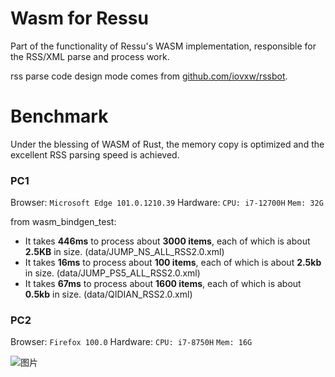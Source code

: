 # Wasm for Ressu

Part of the functionality of Ressu's WASM implementation, responsible for the RSS/XML parse and process work. 

rss parse code design mode comes from [github.com/iovxw/rssbot](https://github.com/iovxw/rssbot).


# Benchmark

Under the blessing of WASM of Rust, the memory copy is optimized and the excellent RSS parsing speed is achieved.

### PC1

Browser: `Microsoft Edge 101.0.1210.39`
Hardware: `CPU: i7-12700H` `Mem: 32G` 

from wasm_bindgen_test:

- It takes **446ms** to process about **3000 items**, each of which is about **2.5KB** in size. (data/JUMP_NS_ALL_RSS2.0.xml)
- It takes **16ms** to process about **100 items**, each of which is about **2.5kb** in size. (data/JUMP_PS5_ALL_RSS2.0.xml)
- It takes **67ms** to process about **1600 items**, each of which is about **0.5kb** in size. (data/QIDIAN_RSS2.0.xml)


### PC2

Browser: `Firefox 100.0`
Hardware: `CPU: i7-8750H` `Mem: 16G`

![图片](https://user-images.githubusercontent.com/42728902/167526384-2fde6f5e-bbd1-450f-b22f-ce8995d869c9.png)

